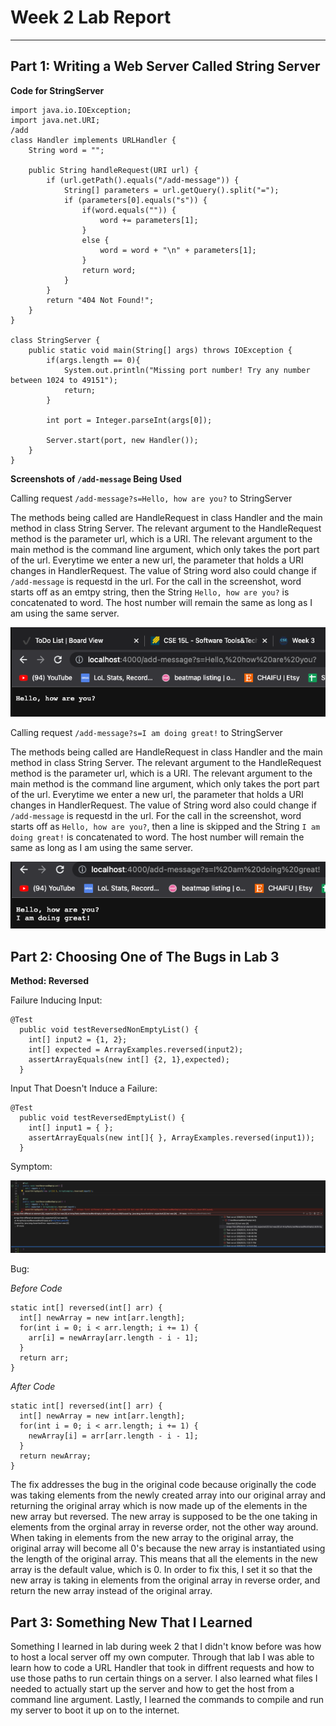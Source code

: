 # Week 2 Lab Report
---
## Part 1: Writing a Web Server Called String Server
**Code for StringServer**
```
import java.io.IOException;
import java.net.URI;
/add
class Handler implements URLHandler {
    String word = "";

    public String handleRequest(URI url) {
        if (url.getPath().equals("/add-message")) {
            String[] parameters = url.getQuery().split("=");
            if (parameters[0].equals("s")) {
                if(word.equals("")) {
                    word += parameters[1];
                }
                else {
                    word = word + "\n" + parameters[1];
                }
                return word;
            }
        }
        return "404 Not Found!";
    }
}

class StringServer {
    public static void main(String[] args) throws IOException {
        if(args.length == 0){
            System.out.println("Missing port number! Try any number between 1024 to 49151");
            return;
        }

        int port = Integer.parseInt(args[0]);

        Server.start(port, new Handler());
    }
}
```
**Screenshots of `/add-message` Being Used**

Calling request `/add-message?s=Hello, how are you?` to StringServer

The methods being called are HandleRequest in class Handler and the main method in class String Server. 
The relevant argument to the HandleRequest method is the parameter url, which is a URI. The relevant argument to the main method is the command line argument, which only takes the port part of the url. Everytime we enter a new url, the parameter that holds a URI changes in HandlerRequest. The value of String word also could change if `/add-message` is requestd in the url. For the call in the screenshot, word starts off as an emtpy string, then the String `Hello, how are you?` is concatenated to word. The host number will remain the same as long as I am using the same server. 



![image](add-message-one.png)

Calling request `/add-message?s=I am doing great!` to StringServer

The methods being called are HandleRequest in class Handler and the main method in class String Server. 
The relevant argument to the HandleRequest method is the parameter url, which is a URI. The relevant argument to the main method is the command line argument, which only takes the port part of the url. Everytime we enter a new url, the parameter that holds a URI changes in HandlerRequest. The value of String word also could change if `/add-message` is requestd in the url. For the call in the screenshot, word starts off as `Hello, how are you?`, then a line is skipped and the String `I am doing great!` is concatenated to word. The host number will remain the same as long as I am using the same server. 

![image](add-message-two.png)

## Part 2: Choosing One of The Bugs in Lab 3

**Method: Reversed**

Failure Inducing Input:
```
@Test
  public void testReversedNonEmptyList() {
    int[] input2 = {1, 2};
    int[] expected = ArrayExamples.reversed(input2);
    assertArrayEquals(new int[] {2, 1},expected);
  }
```

Input That Doesn't Induce a Failure:
```
@Test
  public void testReversedEmptyList() {
    int[] input1 = { };
    assertArrayEquals(new int[]{ }, ArrayExamples.reversed(input1));
  }
```

Symptom: 

![image](lab-report2-symptom.png)

Bug:

*Before Code*
```
static int[] reversed(int[] arr) {
  int[] newArray = new int[arr.length];
  for(int i = 0; i < arr.length; i += 1) {
    arr[i] = newArray[arr.length - i - 1];
  }
  return arr;
}
```
*After Code*
```
static int[] reversed(int[] arr) {
  int[] newArray = new int[arr.length];
  for(int i = 0; i < arr.length; i += 1) {
    newArray[i] = arr[arr.length - i - 1];
  }
  return newArray;
}
```

The fix addresses the bug in the original code because originally the code was taking elements from the newly created array into our original array and returning the original array which is now made up of the elements in the new array but reversed. The new array is supposed to be the one taking in elements from the orginal array in reverse order, not the other way around. When taking in elements from the new array to the original array, the original array will become all 0's because the new array is instantiated using the length of the original array. This means that all the elements in the new array is the default value, which is 0. In order to fix this, I set it so that the new array is taking in elements from the original array in reverse order, and return the new array instead of the original array.

## Part 3: Something New That I Learned

Something I learned in lab during week 2 that I didn't know before was how to host a local server off my own computer. Through that lab I was able to learn how to code a URL Handler that took in diffrent requests and how to use those paths to run certain things on a server. I also learned what files I needed to actually start up the server and how to get the host from a command line argument. Lastly, I learned the commands to compile and run my server to boot it up on to the internet.
